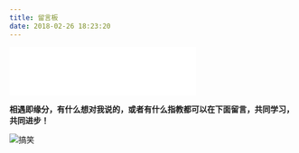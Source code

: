 ```yaml
---
title: 留言板
date: 2018-02-26 18:23:20
---
```


<iframe frameborder="no" border="0" marginwidth="0" marginheight="0" width=330 height=86 src="//music.163.com/outchain/player?type=2&id=409654891&auto=1&height=66"></iframe>

**相遇即缘分，有什么想对我说的，或者有什么指教都可以在下面留言，共同学习，共同进步！**

![搞笑](http://upload-images.jianshu.io/upload_images/4043475-fe6d1fafa901e1a9.gif?imageMogr2/auto-orient/strip)